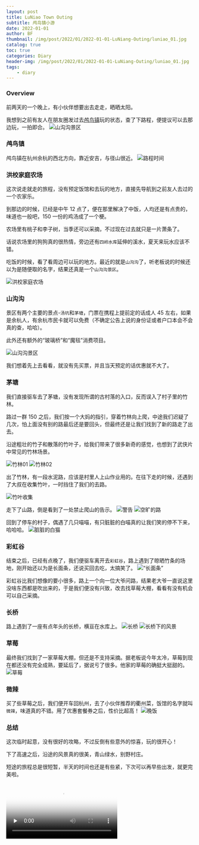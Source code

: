 ```yaml
---
layout: post
title: LuNiao Town Outing
subtitle: 鸬鸟镇小游
date: 2022-01-01
author: BF
thumbnail: /img/post/2022/01/2022-01-01-LuNiang-Outing/luniao_01.jpg
catalog: true
toc: true
categories: Diary
header-img: /img/post/2022/01/2022-01-01-LuNiang-Outing/luniao_01.jpg
tags:
    - diary
---
```


### Overview

前两天的一个晚上，有小伙伴想要出去走走，晒晒太阳。

我想到之前有友人在朋友圈发过去[鸬鸟镇](https://baike.baidu.com/item/%E9%B8%AC%E9%B8%9F%E9%95%87/6121472?fr=aladdin)玩的状态，查了下路程，便提议可以去那边玩，一拍即合。
![山沟沟景区](/img/post/2022/01/2022-01-01-LuNiang-Outing/luniao_01.jpg)

<!--more-->

### 鸬鸟镇

鸬鸟镇在杭州余杭的西北方向，靠近安吉，与径山很近。
![路程时间](/img/post/2022/01/2022-01-01-LuNiang-Outing/distinct.jpg)

### 洪校家庭农场

这次说走就走的旅程，没有预定饭馆和去玩的地方，直接先导航到之前友人去过的一个农家乐。

到那边的时候，已经是中午 12 点了，便在那里解决了中饭，人均还是有点贵的，味道也一般吧，150 一份的鸡汤成了一个梗。

农场里有桃子和李子树，当季还可以采摘，不过现在过去就只是一片萧条了。

话说农场里的狗狗真的很热情，旁边还有`四岭水库`延伸的溪水，夏天来玩水应该不错。

吃饭的时候，看了看周边可以玩的地方。最近的就是`山沟沟`了，听老板说的时候还以为是随便取的名字，结果还真是一个`山沟沟景区`。

![洪校家庭农场](/img/post/2022/01/2022-01-01-LuNiang-Outing/HongXiao.jpg)

### 山沟沟

景区有两个主要的景点-`汤坑`和`茅塘`，门票在携程上提前定的话成人 45 左右，如果是余杭人，有余杭市民卡就可以免费（不确定公告上说的身份证或者户口本会不会真的查，哈哈）。

此外还有额外的“玻璃桥”和“魔毯”消费项目。

![山沟沟景区](/img/post/2022/01/2022-01-01-LuNiang-Outing/ShanGouGou.jpg)

我们想着先上去看看，就没有先买票，并且当天预定的话优惠就不大了。

### 茅塘

我们直接驱车去了茅塘，没有发现所谓的古村落的入口，反而误入了村子里的竹林。

路过一群 150 之后，我们按一个大妈的指引，穿着竹林向上爬，中途我们迟疑了几次，怕上面没有别的路最后还是要回头，但最终还是让我们找到了新的路走了出去。​

沿途粗壮的竹子和散落的竹叶子，给我们带来了很多新奇的感觉，也想到了武侠片中常见的竹林场景。

![竹林01](/img/post/2022/01/2022-01-01-LuNiang-Outing/bamboo_01.jpg)
![竹林02](/img/post/2022/01/2022-01-01-LuNiang-Outing/bamboo_02.jpg)

出了竹林，有一段水泥路，应该是村里人上山作业用的。在往下走的时候，还遇到了大叔在收集竹叶，一时挡住了我们的去路。

![竹叶收集](/img/post/2022/01/2022-01-01-LuNiang-Outing/footpath.jpg)

走下了山路，倒是看到了一处禁止爬山的告示。
![警告](/img/post/2022/01/2022-01-01-LuNiang-Outing/alert.jpg)
![空旷的路](/img/post/2022/01/2022-01-01-LuNiang-Outing/road.jpg)

回到了停车的村子，偶遇了几只喵喵，有只脏脏的白喵真的让我们笑的停不下来，哈哈哈。
![脏脏的白猫](/img/post/2022/01/2022-01-01-LuNiang-Outing/cat_01.jpg)

### 彩虹谷

结束之后，已经有点晚了，我们便驱车离开去`彩虹谷`，路上遇到了晾晒竹条的场地，刚开始还以为是长面条，还说买回去吃，太搞笑了。
![“长面条”](/img/post/2022/01/2022-01-01-LuNiang-Outing/bamboo_03.jpg)

彩虹谷比我们想像的要小很多，路上一个向一位大爷问路，结果老大爷一直说这里没啥东西都是吹出来的，于是我们便没有兴致，改去找草莓大棚，看看有没有机会可以自己采摘。

### 长桥

路上遇到了一座有点年头的长桥，横亘在水库上。
![长桥](/img/post/2022/01/2022-01-01-LuNiang-Outing/bridge.jpg)
![长桥下的风景](/img/post/2022/01/2022-01-01-LuNiang-Outing/water.jpg)

### 草莓

最终我们找到了一家草莓大棚，但还是不支持采摘。据老板说今年太冷，草莓到现在都还没有完全成熟，要延后了，据说亏了很多。他家的草莓的确挺大挺甜的。
![草莓](/img/post/2022/01/2022-01-01-LuNiang-Outing/strawberry.jpg)

### 微辣

买了些草莓之后，我们便开车回杭州，去了小伙伴推荐的衢州菜，饭馆的名字就叫`微辣`，味道真的不错。用了优惠套餐券之后，性价比超高！
![晚饭](/img/post/2022/01/2022-01-01-LuNiang-Outing/dinner.jpg)

### 总结

这次临时起意，没有很好的攻略，不过反倒有些意外的惊喜，玩的很开心！

下了高速之后，沿途的风景真的很美，青山绿水，别野村庄。

短途的旅程总是很短暂，半天的时间也还是有些紧，下次可以再早些出发，就更完美啦。

<video id="video" controls="" preload="none" poster="/img/post/2022/01/2022-01-01-LuNiang-Outing/luniao_01.jpg">
      <source id="mp4" src="/img/post/2022/01/2022-01-01-LuNiang-Outing/summary.mp4" type="video/mp4">
      </video>
